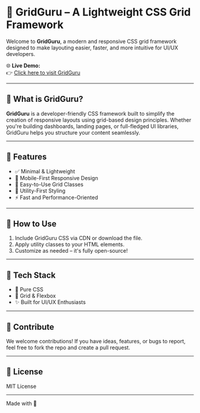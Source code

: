 # 🎯 GridGuru – A Lightweight CSS Grid Framework

Welcome to **GridGuru**, a modern and responsive CSS grid framework designed to make layouting easier, faster, and more intuitive for UI/UX developers.

🌐 **Live Demo:**  
👉 [Click here to visit GridGuru](https://ui-ux-library.onrender.com/)

---

## 📌 What is GridGuru?

**GridGuru** is a developer-friendly CSS framework built to simplify the creation of responsive layouts using grid-based design principles. Whether you're building dashboards, landing pages, or full-fledged UI libraries, GridGuru helps you structure your content seamlessly.

---

## 🚀 Features

- ✅ Minimal & Lightweight
- 📱 Mobile-First Responsive Design
- 🧱 Easy-to-Use Grid Classes
- 🎨 Utility-First Styling
- ⚡ Fast and Performance-Oriented

---

## 📁 How to Use

1. Include GridGuru CSS via CDN or download the file.
2. Apply utility classes to your HTML elements.
3. Customize as needed – it's fully open-source!

---

## 🔧 Tech Stack

- 💅 Pure CSS
- 🎨 Grid & Flexbox
- ✨ Built for UI/UX Enthusiasts

---

## 🙌 Contribute

We welcome contributions! If you have ideas, features, or bugs to report, feel free to fork the repo and create a pull request.

---

## 📜 License

MIT License

---

Made with 💙
